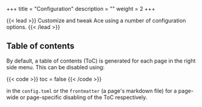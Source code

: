 +++
title = "Configuration"
description = ""
weight = 2
+++

{{< lead >}}
Customize and tweak Ace using a number of configuration options.
{{< /lead >}}

## Table of contents

By default, a table of contents (ToC) is generated for each page in the right side menu. This can be disabled using:

{{< code >}}
toc = false
{{< /code >}}

in the <code>config.toml</code> or the <code>frontmatter</code> (a page's markdown file) for a page-wide or page-specific disabling of the ToC respectively.

